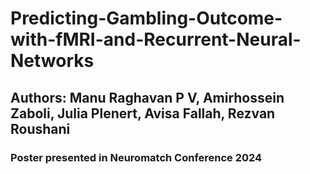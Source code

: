 # Predicting-Gambling-Outcome-with-fMRI-and-Recurrent-Neural-Networks

## Authors: Manu Raghavan P V, Amirhossein Zaboli, Julia Plenert, Avisa Fallah, Rezvan Roushani

### Poster presented in Neuromatch Conference 2024
